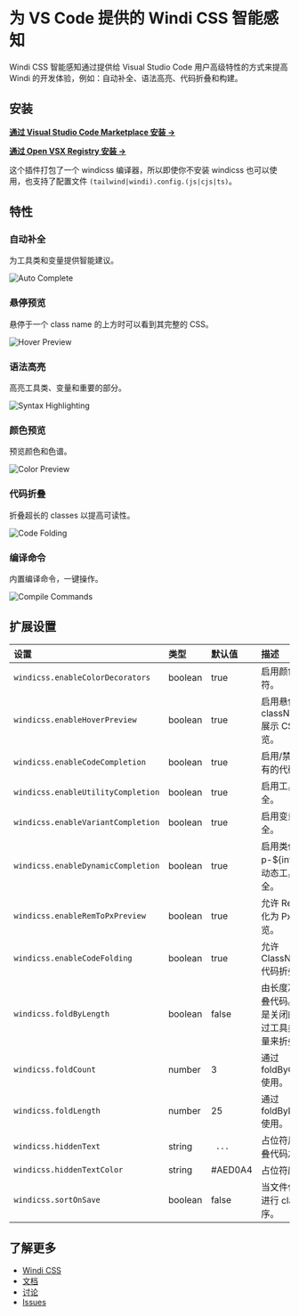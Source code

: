 <Logo name="vscode" class="logo-float-xl"/>

# 为 VS Code 提供的 Windi CSS 智能感知

<PackageInfo name="windicss-intellisense" :hideNpm="true" author="voorjaar" />

Windi CSS 智能感知通过提供给 Visual Studio Code 用户高级特性的方式来提高 Windi 的开发体验，例如：自动补全、语法高亮、代码折叠和构建。

## 安装

**[通过 Visual Studio Code Marketplace 安装 →](https://marketplace.visualstudio.com/items?itemName=voorjaar.windicss-intellisense)**

**[通过 Open VSX Registry 安装 →](https://open-vsx.org/extension/voorjaar/windicss-intellisense)**

这个插件打包了一个 windicss 编译器，所以即使你不安装 windicss 也可以使用，也支持了配置文件 `(tailwind|windi).config.(js|cjs|ts)`。

## 特性

### 自动补全

为工具类和变量提供智能建议。

<img src="https://raw.githubusercontent.com/windicss/windicss-intellisense/main/screenshots/completion.png" alt="Auto Complete"/>

### 悬停预览

悬停于一个 class name 的上方时可以看到其完整的 CSS。

<img src="https://raw.githubusercontent.com/windicss/windicss-intellisense/main/screenshots/hover.png" alt="Hover Preview"/>

### 语法高亮

高亮工具类、变量和重要的部分。

<img src="https://raw.githubusercontent.com/windicss/windicss-intellisense/main/screenshots/highlight.png" alt="Syntax Highlighting"/>

### 颜色预览

预览颜色和色谱。

<img src="https://raw.githubusercontent.com/windicss/windicss-intellisense/main/screenshots/color.png" alt="Color Preview"/>

### 代码折叠

折叠超长的 classes 以提高可读性。

<img src="https://raw.githubusercontent.com/windicss/windicss-intellisense/main/screenshots/highlight.png" alt="Code Folding"/>

### 编译命令

内置编译命令，一键操作。

<img src="https://raw.githubusercontent.com/windicss/windicss-intellisense/main/screenshots/commands.png" alt="Compile Commands"/>

## 扩展设置

| 设置                               | 类型    | 默认值   | 描述                                                       |
| :--------------------------------- | :------ | :------- | :--------------------------------------------------------- |
| `windicss.enableColorDecorators`   | boolean | true     | 启用颜色修饰符。                                           |
| `windicss.enableHoverPreview`      | boolean | true     | 启用悬停 className 展示 CSS 预览。                         |
| `windicss.enableCodeCompletion`    | boolean | true     | 启用/禁用所有的代码补全                                    |
| `windicss.enableUtilityCompletion` | boolean | true     | 启用工具类补全。                                           |
| `windicss.enableVariantCompletion` | boolean | true     | 启用变量补全。                                             |
| `windicss.enableDynamicCompletion` | boolean | true     | 启用类似于 p-${int}. 的动态工具类补全。                    |
| `windicss.enableRemToPxPreview`    | boolean | true     | 允许 Rem 转化为 Px 预览。                                  |
| `windicss.enableCodeFolding`       | boolean | true     | 允许 ClassNames 代码折叠。                                 |
| `windicss.foldByLength`            | boolean | false    | 由长度决定折叠代码。默认是关闭的，通过工具类的数量来折叠。 |
| `windicss.foldCount`               | number  | 3        | 通过 foldByCount 使用。                                    |
| `windicss.foldLength`              | number  | 25       | 通过 foldByLength 使用。                                   |
| `windicss.hiddenText`              | string  | ` ...`   | 占位符用于折叠代码之时。                                   |
| `windicss.hiddenTextColor`         | string  | \#AED0A4 | 占位符颜色。                                               |
| `windicss.sortOnSave`              | boolean | false    | 当文件保存时进行 class 排序。                              |

## 了解更多

* [Windi CSS](https://github.com/windicss/windicss)
* [文档](https://windicss.org)
* [讨论](https://github.com/windicss/windicss/discussions)
* [Issues](https://github.com/windicss/windicss-intellisense/issues)
